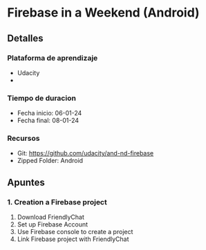 # Firebase in a Weekend (Android)
## Detalles
### Plataforma de aprendizaje
- Udacity
- 
### Tiempo de duracion
- Fecha inicio: 06-01-24
- Fecha final: 08-01-24

### Recursos
- Git: https://github.com/udacity/and-nd-firebase
- Zipped Folder: Android


## Apuntes
### 1. Creation a Firebase project
1. Download FriendlyChat
2. Set up Firebase Account
3. Use Firebase console to create a project
4. Link Firebase project with FriendlyChat
